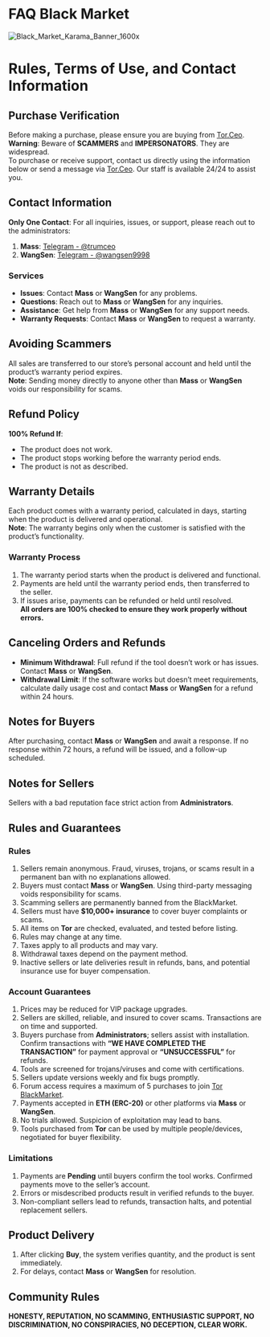 # FAQ Black Market
![Black_Market_Karama_Banner_1600x](https://github.com/user-attachments/assets/4b3fed4a-6901-49fe-89d9-4cc3cb467327)
# Rules, Terms of Use, and Contact Information

## Purchase Verification
Before making a purchase, please ensure you are buying from [Tor.Ceo](https://tor.ceo).  
**Warning**: Beware of **SCAMMERS** and **IMPERSONATORS**. They are widespread.  
To purchase or receive support, contact us directly using the information below or send a message via [Tor.Ceo](https://tor.ceo). Our staff is available 24/24 to assist you.

## Contact Information
**Only One Contact**: For all inquiries, issues, or support, please reach out to the administrators:

1. **Mass**: [Telegram - @trumceo](https://t.me/trumceo)  
2. **WangSen**: [Telegram - @wangsen9998](https://t.me/wangsen9998)

### Services
- **Issues**: Contact **Mass** or **WangSen** for any problems.  
- **Questions**: Reach out to **Mass** or **WangSen** for any inquiries.  
- **Assistance**: Get help from **Mass** or **WangSen** for any support needs.  
- **Warranty Requests**: Contact **Mass** or **WangSen** to request a warranty.

## Avoiding Scammers
All sales are transferred to our store’s personal account and held until the product’s warranty period expires.  
**Note**: Sending money directly to anyone other than **Mass** or **WangSen** voids our responsibility for scams.

## Refund Policy
**100% Refund If**:  
- The product does not work.  
- The product stops working before the warranty period ends.  
- The product is not as described.

## Warranty Details
Each product comes with a warranty period, calculated in days, starting when the product is delivered and operational.  
**Note**: The warranty begins only when the customer is satisfied with the product’s functionality.

### Warranty Process
1. The warranty period starts when the product is delivered and functional.  
2. Payments are held until the warranty period ends, then transferred to the seller.  
3. If issues arise, payments can be refunded or held until resolved.  
**All orders are 100% checked to ensure they work properly without errors.**

## Canceling Orders and Refunds
- **Minimum Withdrawal**: Full refund if the tool doesn’t work or has issues. Contact **Mass** or **WangSen**.  
- **Withdrawal Limit**: If the software works but doesn’t meet requirements, calculate daily usage cost and contact **Mass** or **WangSen** for a refund within 24 hours.

## Notes for Buyers
After purchasing, contact **Mass** or **WangSen** and await a response. If no response within 72 hours, a refund will be issued, and a follow-up scheduled.

## Notes for Sellers
Sellers with a bad reputation face strict action from **Administrators**.

## Rules and Guarantees
### Rules
1. Sellers remain anonymous. Fraud, viruses, trojans, or scams result in a permanent ban with no explanations allowed.  
2. Buyers must contact **Mass** or **WangSen**. Using third-party messaging voids responsibility for scams.  
3. Scamming sellers are permanently banned from the BlackMarket.  
4. Sellers must have **$10,000+ insurance** to cover buyer complaints or scams.  
5. All items on **Tor** are checked, evaluated, and tested before listing.  
6. Rules may change at any time.  
7. Taxes apply to all products and may vary.  
8. Withdrawal taxes depend on the payment method.  
9. Inactive sellers or late deliveries result in refunds, bans, and potential insurance use for buyer compensation.

### Account Guarantees
1. Prices may be reduced for VIP package upgrades.  
2. Sellers are skilled, reliable, and insured to cover scams. Transactions are on time and supported.  
3. Buyers purchase from **Administrators**; sellers assist with installation. Confirm transactions with **“WE HAVE COMPLETED THE TRANSACTION”** for payment approval or **“UNSUCCESSFUL”** for refunds.  
4. Tools are screened for trojans/viruses and come with certifications.  
5. Sellers update versions weekly and fix bugs promptly.  
6. Forum access requires a maximum of 5 purchases to join [Tor BlackMarket](https://tor.ceo).  
7. Payments accepted in **ETH (ERC-20)** or other platforms via **Mass** or **WangSen**.  
8. No trials allowed. Suspicion of exploitation may lead to bans.  
9. Tools purchased from **Tor** can be used by multiple people/devices, negotiated for buyer flexibility.

### Limitations
1. Payments are **Pending** until buyers confirm the tool works. Confirmed payments move to the seller’s account.  
2. Errors or misdescribed products result in verified refunds to the buyer.  
3. Non-compliant sellers lead to refunds, transaction halts, and potential replacement sellers.

## Product Delivery
1. After clicking **Buy**, the system verifies quantity, and the product is sent immediately.  
2. For delays, contact **Mass** or **WangSen** for resolution.

## Community Rules
**HONESTY, REPUTATION, NO SCAMMING, ENTHUSIASTIC SUPPORT, NO DISCRIMINATION, NO CONSPIRACIES, NO DECEPTION, CLEAR WORK.**
